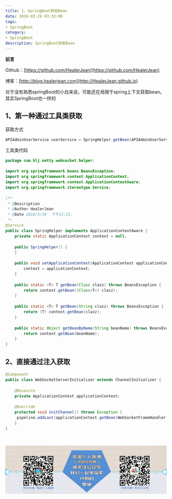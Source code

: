 ```yaml
---
title: 1、SpringBoot获取Bean
date: 2018-03-29 03:33:00
tags: 
- SpringBoot
category: 
- SpringBoot
description: SpringBoot获取Bean
---
```

**前言**     

 Github：[https://github.com/HealerJean](https://github.com/HealerJean)         

 博客：[http://blog.healerjean.com](http://HealerJean.github.io)    

对于没有熟悉springBoot的小白来说，可能还在局限于spring上下文获取bean。其实SpringBoot也一样的

## 1、第一种通过工具类获取


获取方式

```java
APIAdminUserService userService = SpringHelper.getBean(APIAdminUserService.class);

```

工具类代码


```java
package com.hlj.netty.websocket.helper;

import org.springframework.beans.BeansException;
import org.springframework.context.ApplicationContext;
import org.springframework.context.ApplicationContextAware;
import org.springframework.stereotype.Service;

/**
 * @Description
 * @Author HealerJean
 * @Date 2018/3/30  下午12:13.
 */
@Service
public class SpringHelper implements ApplicationContextAware {
    private static ApplicationContext context = null;

    public SpringHelper() {
    }

    public void setApplicationContext(ApplicationContext applicationContext) throws BeansException {
        context = applicationContext;
    }

    public static <T> T getBean(Class clazz) throws BeansException {
        return context.getBean((Class<T>) clazz);
    }

    public static <T> T getBean(String clazz) throws BeansException {
        return (T) context.getBean(clazz);
    }

    public static Object getBeanByName(String beanName) throws BeansException {
        return context.getBean(beanName);
    }
}


```

## 2、直接通过注入获取


```java
@Component
public class WebSocketServerInitializer extends ChannelInitializer {

    @Resource
    private ApplicationContext applicationContext;

    @Override
    protected void initChannel() throws Exception {
     pipeline.addLast(applicationContext.getBean(WebSocketFrameHandler.class));
    }
}

```



​    

![ContactAuthor](https://raw.githubusercontent.com/HealerJean/HealerJean.github.io/master/assets/img/artical_bottom.jpg)




<!-- Gitalk 评论 start  -->

<link rel="stylesheet" href="https://unpkg.com/gitalk/dist/gitalk.css">
<script src="https://unpkg.com/gitalk@latest/dist/gitalk.min.js"></script> 
<div id="gitalk-container"></div>    
 <script type="text/javascript">
    var gitalk = new Gitalk({
		clientID: `1d164cd85549874d0e3a`,
		clientSecret: `527c3d223d1e6608953e835b547061037d140355`,
		repo: `HealerJean.github.io`,
		owner: 'HealerJean',
		admin: ['HealerJean'],
		id: 'iabPIXdOOF5DUlAG',
    });
    gitalk.render('gitalk-container');
</script> 

<!-- Gitalk end -->

